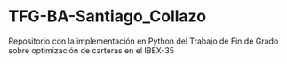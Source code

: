 # TFG-BA-Santiago_Collazo
Repositorio con la implementación en Python del Trabajo de Fin de Grado sobre optimización de carteras en el IBEX-35
